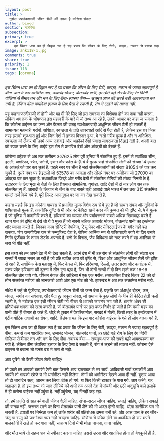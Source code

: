 ```yaml
---
layout: post
title: >
  नृशंस उपभोक्तावादी जीवन शैली की उपज है कोरोना संकट
author: binod
section: नजरिया
subsection:
primary: true
excerpt: >
    इस चिंतन धारा का ही विकृत रूप है यह प्रचार कि जीवन के लिए रोटी, कपड़ा, मकान से ज्यादा महत्वपूर्ण है वीमा. कम से कम शारीरिक श्रम, डब्बाबंद भोजन, बोतलबंद पानी, हर छोटे बड़े रोग के लिए रंग बिरंगी गोलियां से बीमार तन और मन के लिए वीमा-स्वास्थ वीमा— सचमुच आज की सबसे बड़ी आवश्यकता बन गयी है. लेकिन वीमा कंपनियां इलाज के लिए पैसा दे सकती हैं, रोग से लड़ने की ताकत नहीं.
image: ank118-1.jpg
comments: true
share: true
priority: 1
issue: 118
tags: [corona]
---
```

*इस चिंतन धारा का ही विकृत रूप है यह प्रचार कि जीवन के लिए रोटी, कपड़ा, मकान से ज्यादा महत्वपूर्ण है वीमा. कम से कम शारीरिक श्रम, डब्बाबंद भोजन, बोतलबंद पानी, हर छोटे बड़े रोग के लिए रंग बिरंगी गोलियां से बीमार तन और मन के लिए वीमा-स्वास्थ वीमा— सचमुच आज की सबसे बड़ी आवश्यकता बन गयी है. लेकिन वीमा कंपनियां इलाज के लिए पैसा दे सकती हैं, रोग से लड़ने की ताकत नहीं.*

यह कहना जल्दीवाजी तो होगी और वह भी मेरे लिए जो इस समस्या का विशेषज्ञ होने का दावा नहीं करता, लेकिन अब तक के भीषणतम इस महामारी के बारे में जो तथ्य आ रहे हैं, उनके आधार पर कहा जा सकता है कि कोरोना वाईरस का जन्म और फैलाव की वजह उपभोक्तावादी आधुनिक जीवन शैली हो सकती है. सामान्यतः महामारी गरीबी, अशिक्षा, स्वच्छता के प्रति लापरवाही आदि से पैदा होती है, लेकिन इस बार जिस तरह इसकी शुरुआत हुई और जिन देशों में इनका विस्तार हुआ, वे न तो गरीब मुल्क हैं और न अशिक्षित. स्वच्छता को लेकर भी उनमें अन्य एशियाई और अफ्रीकी देशों ज्यादा जागरूकता दिखाई देती है. अपनी बात को स्पष्ट करने के लिए आईये इस रोग से प्रभावित देशों और आंकड़ों को देखते हैं.

कोरोना वाईरस से अब तक करीबन 307625 लोग पूरी दुनियां में संक्रमित हुए हैं. इनमें से सर्वाधिक चीन, इटली, अमेरिका, स्पेन, जर्मनी, इरान और फ्रांस के हैं. ये वे मुल्क जहां संक्रमित लोगों की संख्या 14 हजार के आंकड़े को पार कर चुकी है. पहले नंबर पर चीन है जहां संक्रमित लोगों की संख्या 81054 को पार कर चुकी है. दूसरे नंबर पर है इटली जो 53578 का आंकड़ा और तीसरे नंबर पर अमेरिका जो 27000 का आंकड़ा पार कर चुका है. तथाकथित पिछड़े और गरीब देशों में संक्रमित रोगियों की संख्या गिनती के हैं. उदाहरण के लिए भूख से मौतों के लिए विख्यात सोमालिया, युगांडा, आदि देशों में दो चार लोग अब तक संक्रमित हुए हैं. आबादी के लिहाज से चीन के बाद सबसे बड़ी आबादी वाले भारत में अब तक 315 संक्रमित मामले दर्ज किये गये हैं. पूरी लिस्ट आप गूगल पर जा कर देख सकते हैं.

कहना यह है कि इस कोरोना वायरस से प्रभावित मुल्क विशेष रूप से वे हुए हैं जो साधन संपन्न और दुनियां के शक्तिशाली मुल्क हैं. तकनीकि दुष्टि से भी और पर कैपिटा खर्च करने की कुव्वत की भी दृष्टि से. ये वे मुल्क हैं जो दुनिया में दादागिरि करते हैं, हथियारों का व्यापार और पर्यावरण से सबसे अधिक खिलवाड़ करते हैं. खान पान की दृष्टि से देखें तो ये वे मुल्क हैं जो सबसे अधिक डब्बाबंद भोजन, बोतलबंद पानी का इस्तेमाल और व्यापार करते हैं. जिनका काम सेनिटरी नेपकिन, टिसू पेपर और सेनिटलाईजर के बगैर नहीं चल सकता. चीन राजनीतिक रूप से कम्युनिस्ट देश है, लेकिन आर्थिक रूप से शक्तिशाली बनने के लिए उसने निर्मम पूंजीवाद के तमाम टोटके अपनाये हैं. वनों के विनाश, जैव विविधता को नष्ट करने में वह अमेरिका से जरा भी पीछे नहीं.

इस तथ्य को हम अपने देश में भी देख सकते हैं. अपने देश में भी इस रोग से संक्रमित लोगों की संख्या उन राज्यों में ज्यादा नजर आ रही है जो प्रति व्यक्ति आय की दृष्टि से, शिक्षा और आधुनिक जीवन शैली की दृष्टि से आगे हैं. सर्वाधिक केस महाराष्ट्र में, फिर केरल में, फिर हरियाणा, दिल्ली, उत्तर प्रदेश और कर्नाटक में. उत्तर प्रदेश हरियाणा की तुलना में तीन गुना बड़ा है, फिर भी दोनों राज्यों में दो दिन पहले तक 16-16 संक्रमित लोग पाये गये. पश्चिम बंगाल और ओड़िसा में एक एक मरीज. तथाकथित पिछड़े बिहार 22 को दो तीन संक्रमित मरीजों की जानकारी आयी और एक मौत की भी. झारखंड में अब तक संक्रमित मरीज नहीं.

संक्षेप में कहें तो पूंजीवाद, उपभोक्तावादी जीवन शैली को जन्म देता है. प्रकृति का अंधाधुंध दोहन, जल, जंगल, जमीन का सर्वनाश, और पैदा हुई अकूत संपदा, जो समाज के कुछ लोगों के बीच ही केंद्रित होती चली जाती है, के बदौलत एक ऐसी जीवन शैली जो भीतर से आपको कमजोर कर रही है. आपके अंदर की प्रतिरोधक क्षमता को खत्म करती है. जो बोतलबंद पानी पर इस कदर निर्भर हो जाते हैं कि कभी बाहर का पानी पीते ही बीमार हो जाते हैं. थोड़े से बुखार में पैरासिटामोल, सरदर्द में गोली, किसी तरह के इनफेंक्शन में एंटीबायोटिक दवाओं का सेवन, आदि. विडंबना यह कि इस बार कोरोना वाईरस के ऐसे ही लोग वाहक बने हैं.  

इस चिंतन धारा का ही विकृत रूप है यह प्रचार कि जीवन के लिए रोटी, कपड़ा, मकान से ज्यादा महत्वपूर्ण है वीमा. कम से कम शारीरिक श्रम, डब्बाबंद भोजन, बोतलबंद पानी, हर छोटे बड़े रोग के लिए रंग बिरंगी गोलियां से बीमार तन और मन के लिए वीमा-स्वास्थ वीमा— सचमुच आज की सबसे बड़ी आवश्यकता बन गयी है. लेकिन वीमा कंपनियां इलाज के लिए पैसा दे सकती हैं, रोग से लड़ने की ताकत नहीं. कोरोना ऐसे वाइरस से बचाना तो उनके वश में जरा भी नहीं.

आप पूछेंगे, तो कैसी जीवन शैली चाहिए?

तो पहले हम आपको बतायेंगे ऐसी बात जिससे आप झल्लाहट से भर जायें. आदिवासी गांवों इलाकों में आप जायेंगे तो आपको खोजे से भी थर्मामीटर नहीं मिलेगा. लोगों को थर्मामीटर देखने आता ही नहीं. बुखार आया तो दो चार दिन सहा, आराम कर लिया. ठीक हो गये. या फिर किसी डाक्टर के पास गये. आप कहेंगे, यह जहालत है. तो इस तथ्य को जान लीजिये की अभी तक अपने देश में पांचवीं और छठी अनुसूचि वाले इलाके में ही करोना वाईरस नहीं पहुंचा है. नहीं पहुंचेगा, यह मैं नहीं कह रहा.

तो, हमें प्रकृति से साहचर्य वाली जीवन शैली चाहिए, सीधा-सरल जीवन चाहिए. सफाई चाहिए, लेकिन सफाई की सनक नहीं. जरूरत पड़ने पर बिना बोतलबंद पानी पीने की भी आदत होनी चाहिए. थोड़ा शारीरिक श्रम भी जरूरी है. दवाओं पर निर्भरता कम हो,ताकि शरीर की प्रतिरोधक क्षमता बनी रहे. और आस पास के हर जीव-जंतु या वस्तु को उपभोक्ता माल नहीं समझना चाहिए. कोरोना से ग्रसित होने या आतंकित हो कर अपने बालकोनी में खड़े हो कर गाना नहीं, सामान्य दिनों में भी थोड़ा नाचना, गाना चाहिए.

और मौत आये तो सहज भाव से स्वीकार करना चाहिए, उससे डरना और आतंकित होना तो बेवकूफी ही है.
